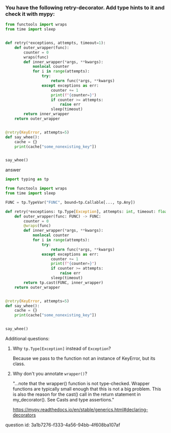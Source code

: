 ### You have the following retry-decorator. Add type hints to it and check it with mypy:

```python
from functools import wraps
from time import sleep


def retry(*exceptions, attempts, timeout=1):
    def outer_wrapper(func):
        counter = 0
        wraps(func)
        def inner_wrapper(*args, **kwargs):
            nonlocal counter
            for i in range(attempts):
                try:
                    return func(*args, **kwargs)
                except exceptions as err:
                    counter += 1
                    print(f"{counter=}")
                    if counter >= attempts:
                        raise err
                    sleep(timeout)
        return inner_wrapper
    return outer_wrapper


@retry(KeyError, attempts=5)
def say_whee():
    cache = {}
    print(cache["some_nonexisting_key"])


say_whee()
```

answer

```python
import typing as tp

from functools import wraps
from time import sleep

FUNC = tp.TypeVar("FUNC", bound=tp.Callable[..., tp.Any])

def retry(*exceptions: tp.Type[Exception], attempts: int, timeout: float = 1) -> tp.Callable[[FUNC], FUNC]:
    def outer_wrapper(func: FUNC) -> FUNC:
        counter = 0
        @wraps(func)
        def inner_wrapper(*args, **kwargs):
            nonlocal counter
            for i in range(attempts):
                try:
                    return func(*args, **kwargs)
                except exceptions as err:
                    counter += 1
                    print(f"{counter=}")
                    if counter >= attempts:
                        raise err
                    sleep(timeout)
        return tp.cast(FUNC, inner_wrapper)
    return outer_wrapper


@retry(KeyError, attempts=5)
def say_whee():
    cache = {}
    print(cache["some_nonexisting_key"])


say_whee()
```

Additional questions: 

1. Why `tp.Type[Exception]` instead of `Exception`?

    Because we pass to the function not an instance of KeyError, but its class. 
    
2. Why don't you annotate `wrapper()`? 
    
    "...note that the wrapper() function is not type-checked. Wrapper functions
    are typically small enough that this is not a big problem. This is also the 
    reason for the cast() call in the return statement in my_decorator(). 
    See Casts and type assertions."

    https://mypy.readthedocs.io/en/stable/generics.html#declaring-decorators
    

question id: 3a1b7276-f333-4a56-94bb-4f608ba107af